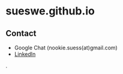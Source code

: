 # sueswe.github.io

## Contact

* Google Chat (nookie.suess(at)gmail.com)
* [LinkedIn](https://www.linkedin.com/in/werner-s%C3%BC%C3%9F-0b8b60164/)

.
